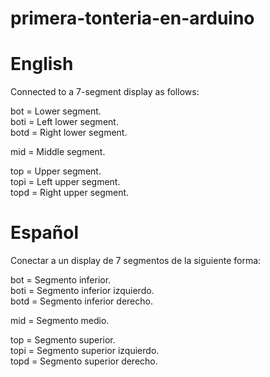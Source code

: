 # primera-tonteria-en-arduino

English
===========

Connected to a 7-segment display as follows:

bot = Lower segment.<br/>
boti = Left lower segment.<br/>
botd = Right lower segment.

mid = Middle segment.

top = Upper segment.<br/>
topi = Left upper segment.<br/>
topd = Right upper segment.

Español
===========

Conectar a un display de 7 segmentos de la siguiente forma:

bot = Segmento inferior.<br/>
boti = Segmento inferior izquierdo.<br/>
botd = Segmento inferior derecho.

mid = Segmento medio.

top = Segmento superior.<br/>
topi = Segmento superior izquierdo.<br/>
topd = Segmento superior derecho.
